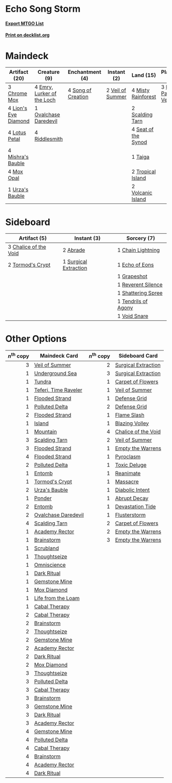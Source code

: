 # Echo Song Storm

#### [Export MTGO List](../collection/Echo%20Song%20Storm/Echo%20Song%20Storm.txt)
#### [Print on decklist.org](http://decklist.org/?deckmain=4%09Burning%20Wish%0A3%09Chrome%20Mox%0A3%09Echo%20of%20Eons%0A4%09Emry,%20Lurker%20of%20the%20Loch%0A4%09Lion's%20Eye%20Diamond%0A4%09Lotus%20Petal%0A4%09Mishra's%20Bauble%0A4%09Misty%20Rainforest%0A4%09Mox%20Opal%0A3%09Narset,%20Parter%20of%20Veils%0A1%09Ovalchase%20Daredevil%0A4%09Riddlesmith%0A2%09Scalding%20Tarn%0A4%09Seat%20of%20the%20Synod%0A4%09Song%20of%20Creation%0A1%09Taiga%0A2%09Tropical%20Island%0A1%09Urza's%20Bauble%0A2%09Veil%20of%20Summer%0A2%09Volcanic%20Island&deckside=2%09Abrade%0A1%09Chain%20Lightning%0A3%09Chalice%20of%20the%20Void%0A1%09Echo%20of%20Eons%0A1%09Grapeshot%0A1%09Reverent%20Silence%0A1%09Shattering%20Spree%0A1%09Surgical%20Extraction%0A1%09Tendrils%20of%20Agony%0A2%09Tormod's%20Crypt%0A1%09Void%20Snare)
# Maindeck

|                                        Artifact (20)                                        |                                            Creature (9)                                             |                                       Enchantment (4)                                       |                                        Instant (2)                                        |                                          Land (15)                                           |                                          Planeswalker (3)                                          |                                       Sorcery (7)                                       |
|---------------------------------------------------------------------------------------------|-----------------------------------------------------------------------------------------------------|---------------------------------------------------------------------------------------------|-------------------------------------------------------------------------------------------|----------------------------------------------------------------------------------------------|----------------------------------------------------------------------------------------------------|-----------------------------------------------------------------------------------------|
|3 [Chrome Mox](http://gatherer.wizards.com/Pages/Card/Details.aspx?multiverseid=413761)      |4 [Emry, Lurker of the Loch](http://gatherer.wizards.com/Pages/Card/Details.aspx?multiverseid=473005)|4 [Song of Creation](http://gatherer.wizards.com/Pages/Card/Details.aspx?multiverseid=479730)|2 [Veil of Summer](http://gatherer.wizards.com/Pages/Card/Details.aspx?multiverseid=466952)|4 [Misty Rainforest](http://gatherer.wizards.com/Pages/Card/Details.aspx?multiverseid=405102) |3 [Narset, Parter of Veils](http://gatherer.wizards.com/Pages/Card/Details.aspx?multiverseid=460988)|4 [Burning Wish](http://gatherer.wizards.com/Pages/Card/Details.aspx?multiverseid=416909)|
|4 [Lion's Eye Diamond](http://gatherer.wizards.com/Pages/Card/Details.aspx?multiverseid=3255)|1 [Ovalchase Daredevil](http://gatherer.wizards.com/Pages/Card/Details.aspx?multiverseid=417670)     |                                                                                             |                                                                                           |2 [Scalding Tarn](http://gatherer.wizards.com/Pages/Card/Details.aspx?multiverseid=405107)    |                                                                                                    |3 [Echo of Eons](http://gatherer.wizards.com/Pages/Card/Details.aspx?multiverseid=463995)|
|4 [Lotus Petal](http://gatherer.wizards.com/Pages/Card/Details.aspx?multiverseid=420602)     |4 [Riddlesmith](http://gatherer.wizards.com/Pages/Card/Details.aspx?multiverseid=442775)             |                                                                                             |                                                                                           |4 [Seat of the Synod](http://gatherer.wizards.com/Pages/Card/Details.aspx?multiverseid=420940)|                                                                                                    |                                                                                         |
|4 [Mishra's Bauble](http://gatherer.wizards.com/Pages/Card/Details.aspx?multiverseid=122122) |                                                                                                     |                                                                                             |                                                                                           |1 [Taiga](http://gatherer.wizards.com/Pages/Card/Details.aspx?multiverseid=883)               |                                                                                                    |                                                                                         |
|4 [Mox Opal](http://gatherer.wizards.com/Pages/Card/Details.aspx?multiverseid=397719)        |                                                                                                     |                                                                                             |                                                                                           |2 [Tropical Island](http://gatherer.wizards.com/Pages/Card/Details.aspx?multiverseid=884)     |                                                                                                    |                                                                                         |
|1 [Urza's Bauble](http://gatherer.wizards.com/Pages/Card/Details.aspx?multiverseid=3818)     |                                                                                                     |                                                                                             |                                                                                           |2 [Volcanic Island](http://gatherer.wizards.com/Pages/Card/Details.aspx?multiverseid=887)     |                                                                                                    |                                                                                         |


# Sideboard

|                                          Artifact (5)                                          |                                          Instant (3)                                           |                                         Sorcery (7)                                         |
|------------------------------------------------------------------------------------------------|------------------------------------------------------------------------------------------------|---------------------------------------------------------------------------------------------|
|3 [Chalice of the Void](http://gatherer.wizards.com/Pages/Card/Details.aspx?multiverseid=442211)|2 [Abrade](http://gatherer.wizards.com/Pages/Card/Details.aspx?multiverseid=430772)             |1 [Chain Lightning](http://gatherer.wizards.com/Pages/Card/Details.aspx?multiverseid=446139) |
|2 [Tormod's Crypt](http://gatherer.wizards.com/Pages/Card/Details.aspx?multiverseid=389723)     |1 [Surgical Extraction](http://gatherer.wizards.com/Pages/Card/Details.aspx?multiverseid=397706)|1 [Echo of Eons](http://gatherer.wizards.com/Pages/Card/Details.aspx?multiverseid=463995)    |
|                                                                                                |                                                                                                |1 [Grapeshot](http://gatherer.wizards.com/Pages/Card/Details.aspx?multiverseid=426588)       |
|                                                                                                |                                                                                                |1 [Reverent Silence](http://gatherer.wizards.com/Pages/Card/Details.aspx?multiverseid=22316) |
|                                                                                                |                                                                                                |1 [Shattering Spree](http://gatherer.wizards.com/Pages/Card/Details.aspx?multiverseid=456224)|
|                                                                                                |                                                                                                |1 [Tendrils of Agony](http://gatherer.wizards.com/Pages/Card/Details.aspx?multiverseid=45842)|
|                                                                                                |                                                                                                |1 [Void Snare](http://gatherer.wizards.com/Pages/Card/Details.aspx?multiverseid=383429)      |


# Other Options

|*n*<sup>th</sup> copy|                                         Maindeck Card                                         |*n*<sup>th</sup> copy|                                        Sideboard Card                                        |
|--------------------:|-----------------------------------------------------------------------------------------------|--------------------:|----------------------------------------------------------------------------------------------|
|                    3|[Veil of Summer](http://gatherer.wizards.com/Pages/Card/Details.aspx?multiverseid=466952)      |                    2|[Surgical Extraction](http://gatherer.wizards.com/Pages/Card/Details.aspx?multiverseid=397706)|
|                    1|[Underground Sea](http://gatherer.wizards.com/Pages/Card/Details.aspx?multiverseid=886)        |                    3|[Surgical Extraction](http://gatherer.wizards.com/Pages/Card/Details.aspx?multiverseid=397706)|
|                    1|[Tundra](http://gatherer.wizards.com/Pages/Card/Details.aspx?multiverseid=885)                 |                    1|[Carpet of Flowers](http://gatherer.wizards.com/Pages/Card/Details.aspx?multiverseid=5858)    |
|                    1|[Teferi, Time Raveler](http://gatherer.wizards.com/Pages/Card/Details.aspx?multiverseid=461148)|                    1|[Veil of Summer](http://gatherer.wizards.com/Pages/Card/Details.aspx?multiverseid=466952)     |
|                    1|[Flooded Strand](http://gatherer.wizards.com/Pages/Card/Details.aspx?multiverseid=405098)      |                    1|[Defense Grid](http://gatherer.wizards.com/Pages/Card/Details.aspx?multiverseid=45481)        |
|                    1|[Polluted Delta](http://gatherer.wizards.com/Pages/Card/Details.aspx?multiverseid=405104)      |                    2|[Defense Grid](http://gatherer.wizards.com/Pages/Card/Details.aspx?multiverseid=45481)        |
|                    2|[Flooded Strand](http://gatherer.wizards.com/Pages/Card/Details.aspx?multiverseid=405098)      |                    1|[Flame Slash](http://gatherer.wizards.com/Pages/Card/Details.aspx?multiverseid=416914)        |
|                    1|[Island](http://gatherer.wizards.com/Pages/Card/Details.aspx?multiverseid=439857)              |                    1|[Blazing Volley](http://gatherer.wizards.com/Pages/Card/Details.aspx?multiverseid=426821)     |
|                    1|[Mountain](http://gatherer.wizards.com/Pages/Card/Details.aspx?multiverseid=439859)            |                    4|[Chalice of the Void](http://gatherer.wizards.com/Pages/Card/Details.aspx?multiverseid=442211)|
|                    3|[Scalding Tarn](http://gatherer.wizards.com/Pages/Card/Details.aspx?multiverseid=405107)       |                    2|[Veil of Summer](http://gatherer.wizards.com/Pages/Card/Details.aspx?multiverseid=466952)     |
|                    3|[Flooded Strand](http://gatherer.wizards.com/Pages/Card/Details.aspx?multiverseid=405098)      |                    1|[Empty the Warrens](http://gatherer.wizards.com/Pages/Card/Details.aspx?multiverseid=426587)  |
|                    4|[Flooded Strand](http://gatherer.wizards.com/Pages/Card/Details.aspx?multiverseid=405098)      |                    1|[Pyroclasm](http://gatherer.wizards.com/Pages/Card/Details.aspx?multiverseid=129801)          |
|                    2|[Polluted Delta](http://gatherer.wizards.com/Pages/Card/Details.aspx?multiverseid=405104)      |                    1|[Toxic Deluge](http://gatherer.wizards.com/Pages/Card/Details.aspx?multiverseid=376559)       |
|                    1|[Entomb](http://gatherer.wizards.com/Pages/Card/Details.aspx?multiverseid=413629)              |                    1|[Reanimate](http://gatherer.wizards.com/Pages/Card/Details.aspx?multiverseid=220576)          |
|                    1|[Tormod's Crypt](http://gatherer.wizards.com/Pages/Card/Details.aspx?multiverseid=389723)      |                    1|[Massacre](http://gatherer.wizards.com/Pages/Card/Details.aspx?multiverseid=21324)            |
|                    2|[Urza's Bauble](http://gatherer.wizards.com/Pages/Card/Details.aspx?multiverseid=3818)         |                    1|[Diabolic Intent](http://gatherer.wizards.com/Pages/Card/Details.aspx?multiverseid=446109)    |
|                    1|[Ponder](http://gatherer.wizards.com/Pages/Card/Details.aspx?multiverseid=451051)              |                    1|[Abrupt Decay](http://gatherer.wizards.com/Pages/Card/Details.aspx?multiverseid=456061)       |
|                    2|[Entomb](http://gatherer.wizards.com/Pages/Card/Details.aspx?multiverseid=413629)              |                    1|[Devastation Tide](http://gatherer.wizards.com/Pages/Card/Details.aspx?multiverseid=275720)   |
|                    2|[Ovalchase Daredevil](http://gatherer.wizards.com/Pages/Card/Details.aspx?multiverseid=417670) |                    1|[Flusterstorm](http://gatherer.wizards.com/Pages/Card/Details.aspx?multiverseid=228255)       |
|                    4|[Scalding Tarn](http://gatherer.wizards.com/Pages/Card/Details.aspx?multiverseid=405107)       |                    2|[Carpet of Flowers](http://gatherer.wizards.com/Pages/Card/Details.aspx?multiverseid=5858)    |
|                    1|[Academy Rector](http://gatherer.wizards.com/Pages/Card/Details.aspx?multiverseid=15138)       |                    2|[Empty the Warrens](http://gatherer.wizards.com/Pages/Card/Details.aspx?multiverseid=426587)  |
|                    1|[Brainstorm](http://gatherer.wizards.com/Pages/Card/Details.aspx?multiverseid=3897)            |                    3|[Empty the Warrens](http://gatherer.wizards.com/Pages/Card/Details.aspx?multiverseid=426587)  |
|                    1|[Scrubland](http://gatherer.wizards.com/Pages/Card/Details.aspx?multiverseid=882)              |                     |                                                                                              |
|                    1|[Thoughtseize](http://gatherer.wizards.com/Pages/Card/Details.aspx?multiverseid=438676)        |                     |                                                                                              |
|                    1|[Omniscience](http://gatherer.wizards.com/Pages/Card/Details.aspx?multiverseid=288937)         |                     |                                                                                              |
|                    1|[Dark Ritual](http://gatherer.wizards.com/Pages/Card/Details.aspx?multiverseid=651)            |                     |                                                                                              |
|                    1|[Gemstone Mine](http://gatherer.wizards.com/Pages/Card/Details.aspx?multiverseid=109761)       |                     |                                                                                              |
|                    1|[Mox Diamond](http://gatherer.wizards.com/Pages/Card/Details.aspx?multiverseid=5193)           |                     |                                                                                              |
|                    1|[Life from the Loam](http://gatherer.wizards.com/Pages/Card/Details.aspx?multiverseid=338409)  |                     |                                                                                              |
|                    1|[Cabal Therapy](http://gatherer.wizards.com/Pages/Card/Details.aspx?multiverseid=413625)       |                     |                                                                                              |
|                    2|[Cabal Therapy](http://gatherer.wizards.com/Pages/Card/Details.aspx?multiverseid=413625)       |                     |                                                                                              |
|                    2|[Brainstorm](http://gatherer.wizards.com/Pages/Card/Details.aspx?multiverseid=3897)            |                     |                                                                                              |
|                    2|[Thoughtseize](http://gatherer.wizards.com/Pages/Card/Details.aspx?multiverseid=438676)        |                     |                                                                                              |
|                    2|[Gemstone Mine](http://gatherer.wizards.com/Pages/Card/Details.aspx?multiverseid=109761)       |                     |                                                                                              |
|                    2|[Academy Rector](http://gatherer.wizards.com/Pages/Card/Details.aspx?multiverseid=15138)       |                     |                                                                                              |
|                    2|[Dark Ritual](http://gatherer.wizards.com/Pages/Card/Details.aspx?multiverseid=651)            |                     |                                                                                              |
|                    2|[Mox Diamond](http://gatherer.wizards.com/Pages/Card/Details.aspx?multiverseid=5193)           |                     |                                                                                              |
|                    3|[Thoughtseize](http://gatherer.wizards.com/Pages/Card/Details.aspx?multiverseid=438676)        |                     |                                                                                              |
|                    3|[Polluted Delta](http://gatherer.wizards.com/Pages/Card/Details.aspx?multiverseid=405104)      |                     |                                                                                              |
|                    3|[Cabal Therapy](http://gatherer.wizards.com/Pages/Card/Details.aspx?multiverseid=413625)       |                     |                                                                                              |
|                    3|[Brainstorm](http://gatherer.wizards.com/Pages/Card/Details.aspx?multiverseid=3897)            |                     |                                                                                              |
|                    3|[Gemstone Mine](http://gatherer.wizards.com/Pages/Card/Details.aspx?multiverseid=109761)       |                     |                                                                                              |
|                    3|[Dark Ritual](http://gatherer.wizards.com/Pages/Card/Details.aspx?multiverseid=651)            |                     |                                                                                              |
|                    3|[Academy Rector](http://gatherer.wizards.com/Pages/Card/Details.aspx?multiverseid=15138)       |                     |                                                                                              |
|                    4|[Gemstone Mine](http://gatherer.wizards.com/Pages/Card/Details.aspx?multiverseid=109761)       |                     |                                                                                              |
|                    4|[Polluted Delta](http://gatherer.wizards.com/Pages/Card/Details.aspx?multiverseid=405104)      |                     |                                                                                              |
|                    4|[Cabal Therapy](http://gatherer.wizards.com/Pages/Card/Details.aspx?multiverseid=413625)       |                     |                                                                                              |
|                    4|[Brainstorm](http://gatherer.wizards.com/Pages/Card/Details.aspx?multiverseid=3897)            |                     |                                                                                              |
|                    4|[Academy Rector](http://gatherer.wizards.com/Pages/Card/Details.aspx?multiverseid=15138)       |                     |                                                                                              |
|                    4|[Dark Ritual](http://gatherer.wizards.com/Pages/Card/Details.aspx?multiverseid=651)            |                     |                                                                                              |

